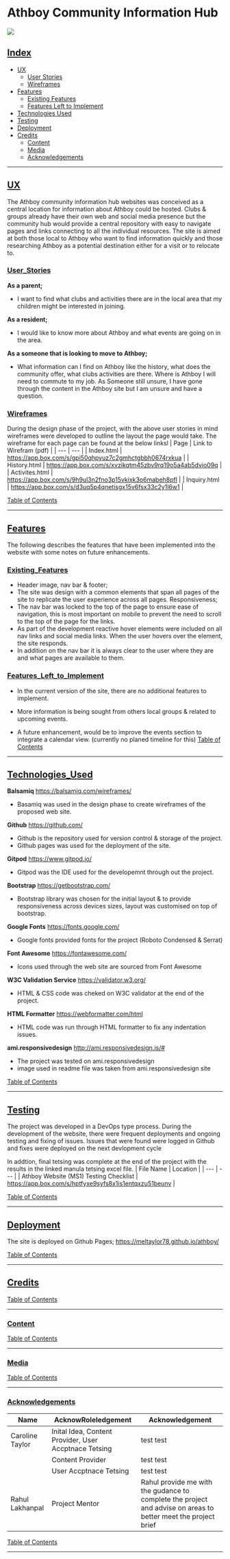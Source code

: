 # **Athboy Community Information Hub** 
<img src="/development_assets/athboy_community_hub.jpg">

## <ins>Index<ins>

- [UX](#UX) 
    - [User Stories](#User_Stories)
    - [Wireframes](#Wireframes)
- [Features](#Features)
    - [Existing Features](#Existing_Features)
    - [Features Left to Implement](#Features_Left_to_Implement)
- [Technologies Used](#Technologies_Used)
- [Testing](#Testing)
- [Deployment](#Deployment)
- [Credits](#Credits)
    - [Content](#Content)
    - [Media](#Media)
    - [Acknowledgements](#Acknowledgements)


- - - -
## **<ins>UX</ins>**
The Athboy community information hub websites was conceived as a central location for information about Athboy could be hosted. Clubs & groups 
already have their own web and social media presence but the community hub would provide a central repository with easy to navigate pages and 
links connecting to all the individual resources. The site is aimed at both those local to Athboy who want to find information quickly and 
those researching Athboy as a potential destination either for a visit or to relocate to. 

### <ins>User_Stories</ins>

**As a parent;**
- I want to find what clubs and activities there are in the local area that my children might be interested in joining.

**As a resident;**
- I would like to know more about Athboy and what events are going on in the area.

**As a someone that is looking to move to Athboy;**
- What information can I find on Athboy like the history, what does the community offer, what clubs activities are there. Where is Athboy I will need to commute to my job.
As Someone still unsure, I have gone through the content in the Athboy site but I am unsure and have a question. 

### <ins>Wireframes</ins>
During the design phase of the project, with the above user stories in mind wireframes were developed to outline the layout the page would take.
The wireframe for each page can be found at the below linksl
| Page | Link to Wirefram (pdf) |
| --- | --- |
| Index.html | https://app.box.com/s/gpi50qhpyuz7c2gmhctgbbh0674rxkua |
| History.html | https://app.box.com/s/xvzikqtm45zbv9rq19o5a4ab5dvio09q |
| Activites.html | https://app.box.com/s/9h9ul3n2fno3p15vkixk3o6mabeh8pfl |
| Inquiry.html | https://app.box.com/s/d3uq5p4qnetisgx15v6fsx33c2y1l6w1 |

[Table of Contents](#Index)
- - - -
## **<ins>Features</ins>**
The following describes the features that have been implemented into the website with some notes on future enhancements.
### <ins>Existing_Features</ins>
- Header image, nav bar & footer;
- The site was design with a common elements that span all pages of the site to replicate the user experience across all pages.
Responsiveness;
- The nav bar was locked to the top of the page to ensure ease of navigation, this is most important on mobile to prevent the need to scroll to the top of the page for the links.
- As part of the development reactive hover elements were included on all nav links and social media links. When the user hovers over the element, the site responds.
- In addition on the nav bar it is always clear to the user where they are and what pages are available to them. 

### <ins>Features_Left_to_Implement</ins>
- In the current version of the site, there are no additional features to implement.
- More information is being sought from others local groups & related to upcoming events.

- A future enhancement, would be to improve the events section to integrate a calendar view. (currently no planed timeline for this)
[Table of Contents](#Index)
- - - -
## <ins>Technologies_Used</ins>
**Balsamiq**    https://balsamiq.com/wireframes/
- Basamiq was used in the design phase to create wireframes of the proposed web site.

**Github** https://github.com/
- Github is the repository used for version control & storage of the project.
- Github pages was used for the deployment of the site.

**Gitpod** https://www.gitpod.io/
- Gitpod was the IDE used for the developemnt through out the project.

**Bootstrap** https://getbootstrap.com/
- Bootstrap library was chosen for the initial layout & to provide responsiveness across devices sizes, layout was customised on top of bootstrap.

**Google Fonts** https://fonts.google.com/
- Google fonts provided fonts for the project (Roboto Condensed & Serrat)

**Font Awesome** https://fontawesome.com/
- Icons used through the web site are sourced from Font Awesome

**W3C Validation Service** https://validator.w3.org/
- HTML & CSS code was cheked on W3C validator at the end of the project.

**HTML Formatter** https://webformatter.com/html
- HTML code was run through HTML formatter to fix any indentation issues.

**ami.responsivedesign** http://ami.responsivedesign.is/#
- The project was tested on ami.responsivedesign
- image used in readme file was taken from ami.responsivedesign site


[Table of Contents](#Index)
- - - -
## <ins>Testing</ins>
The project was developed in a DevOps type process. During the development of the website, there were  frequent deployments and ongoing testing and fixing of issues.
Issues that were found were logged in Github and fixes were deployed on the next devlopment cycle

In addtion, final tetsing was complete at the end of the project with the results in the linked manula tetsing excel file. 
| File Name | Location |
| --- | --- |
| Athboy Website (MS1) Testing Checklist | https://app.box.com/s/hptfyxe9syfs8x1is1entqxzu51beunv |

[Table of Contents](#Index)
- - - -

## <ins>Deployment</ins>
The site is deployed on Github Pages;
    https://meltaylor78.github.io/athboy/

[Table of Contents](#Index)
- - - -

## <ins>Credits</ins>

[Table of Contents](#Index)
- - - -

### <ins>Content</ins>

[Table of Contents](#Index)
- - - -

### <ins>Media</ins>

[Table of Contents](#Index)
- - - -

### <ins>Acknowledgements</ins>
| Name | AcknowRoleledgement | Acknowledgement |
| --- | --- | --- |
| Caroline Taylor | Inital Idea, Content Provider, User Accptnace Tetsing | test test |
|  | Content Provider | test test |
|  | User Accptnace Tetsing | test test |
| Rahul Lakhanpal | Project Mentor | Rahul provide me with the gudance to complete the project and advise on areas to better meet the project brief |

[Table of Contents](#Index)
- - - -


